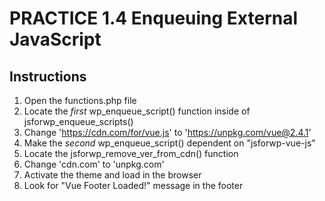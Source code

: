 # PRACTICE 1.4 Enqueuing External JavaScript

## Instructions

1. Open the functions.php file
2. Locate the *first* wp_enqueue_script() function inside of jsforwp_enqueue_scripts()
3. Change 'https://cdn.com/for/vue.js' to 'https://unpkg.com/vue@2.4.1'
4. Make the *second* wp_enqueue_script() dependent on "jsforwp-vue-js"
5. Locate the jsforwp_remove_ver_from_cdn() function
6. Change 'cdn.com' to 'unpkg.com'
7. Activate the theme and load in the browser
8. Look for "Vue Footer Loaded!" message in the footer
